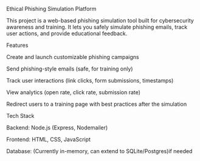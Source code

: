 Ethical Phishing Simulation Platform

This project is a web-based phishing simulation tool built for cybersecurity awareness and training.
It lets you safely simulate phishing emails, track user actions, and provide educational feedback.

 Features

Create and launch customizable phishing campaigns

Send phishing-style emails (safe, for training only)

Track user interactions (link clicks, form submissions, timestamps)

View analytics (open rate, click rate, submission rate)

Redirect users to a training page with best practices after the simulation

 Tech Stack

Backend: Node.js (Express, Nodemailer)

Frontend: HTML, CSS, JavaScript

Database: (Currently in-memory, can extend to SQLite/Postgres)if needed
